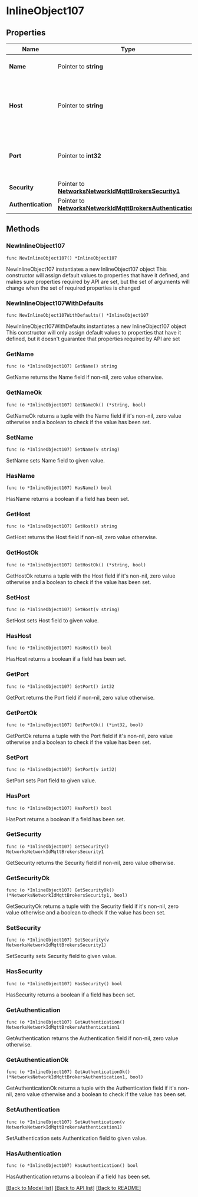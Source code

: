 # InlineObject107

## Properties

Name | Type | Description | Notes
------------ | ------------- | ------------- | -------------
**Name** | Pointer to **string** | Name of the MQTT broker. | [optional] 
**Host** | Pointer to **string** | Host name/IP address where the MQTT broker runs. | [optional] 
**Port** | Pointer to **int32** | Host port though which the MQTT broker can be reached. | [optional] 
**Security** | Pointer to [**NetworksNetworkIdMqttBrokersSecurity1**](NetworksNetworkIdMqttBrokersSecurity1.md) |  | [optional] 
**Authentication** | Pointer to [**NetworksNetworkIdMqttBrokersAuthentication1**](NetworksNetworkIdMqttBrokersAuthentication1.md) |  | [optional] 

## Methods

### NewInlineObject107

`func NewInlineObject107() *InlineObject107`

NewInlineObject107 instantiates a new InlineObject107 object
This constructor will assign default values to properties that have it defined,
and makes sure properties required by API are set, but the set of arguments
will change when the set of required properties is changed

### NewInlineObject107WithDefaults

`func NewInlineObject107WithDefaults() *InlineObject107`

NewInlineObject107WithDefaults instantiates a new InlineObject107 object
This constructor will only assign default values to properties that have it defined,
but it doesn't guarantee that properties required by API are set

### GetName

`func (o *InlineObject107) GetName() string`

GetName returns the Name field if non-nil, zero value otherwise.

### GetNameOk

`func (o *InlineObject107) GetNameOk() (*string, bool)`

GetNameOk returns a tuple with the Name field if it's non-nil, zero value otherwise
and a boolean to check if the value has been set.

### SetName

`func (o *InlineObject107) SetName(v string)`

SetName sets Name field to given value.

### HasName

`func (o *InlineObject107) HasName() bool`

HasName returns a boolean if a field has been set.

### GetHost

`func (o *InlineObject107) GetHost() string`

GetHost returns the Host field if non-nil, zero value otherwise.

### GetHostOk

`func (o *InlineObject107) GetHostOk() (*string, bool)`

GetHostOk returns a tuple with the Host field if it's non-nil, zero value otherwise
and a boolean to check if the value has been set.

### SetHost

`func (o *InlineObject107) SetHost(v string)`

SetHost sets Host field to given value.

### HasHost

`func (o *InlineObject107) HasHost() bool`

HasHost returns a boolean if a field has been set.

### GetPort

`func (o *InlineObject107) GetPort() int32`

GetPort returns the Port field if non-nil, zero value otherwise.

### GetPortOk

`func (o *InlineObject107) GetPortOk() (*int32, bool)`

GetPortOk returns a tuple with the Port field if it's non-nil, zero value otherwise
and a boolean to check if the value has been set.

### SetPort

`func (o *InlineObject107) SetPort(v int32)`

SetPort sets Port field to given value.

### HasPort

`func (o *InlineObject107) HasPort() bool`

HasPort returns a boolean if a field has been set.

### GetSecurity

`func (o *InlineObject107) GetSecurity() NetworksNetworkIdMqttBrokersSecurity1`

GetSecurity returns the Security field if non-nil, zero value otherwise.

### GetSecurityOk

`func (o *InlineObject107) GetSecurityOk() (*NetworksNetworkIdMqttBrokersSecurity1, bool)`

GetSecurityOk returns a tuple with the Security field if it's non-nil, zero value otherwise
and a boolean to check if the value has been set.

### SetSecurity

`func (o *InlineObject107) SetSecurity(v NetworksNetworkIdMqttBrokersSecurity1)`

SetSecurity sets Security field to given value.

### HasSecurity

`func (o *InlineObject107) HasSecurity() bool`

HasSecurity returns a boolean if a field has been set.

### GetAuthentication

`func (o *InlineObject107) GetAuthentication() NetworksNetworkIdMqttBrokersAuthentication1`

GetAuthentication returns the Authentication field if non-nil, zero value otherwise.

### GetAuthenticationOk

`func (o *InlineObject107) GetAuthenticationOk() (*NetworksNetworkIdMqttBrokersAuthentication1, bool)`

GetAuthenticationOk returns a tuple with the Authentication field if it's non-nil, zero value otherwise
and a boolean to check if the value has been set.

### SetAuthentication

`func (o *InlineObject107) SetAuthentication(v NetworksNetworkIdMqttBrokersAuthentication1)`

SetAuthentication sets Authentication field to given value.

### HasAuthentication

`func (o *InlineObject107) HasAuthentication() bool`

HasAuthentication returns a boolean if a field has been set.


[[Back to Model list]](../README.md#documentation-for-models) [[Back to API list]](../README.md#documentation-for-api-endpoints) [[Back to README]](../README.md)


